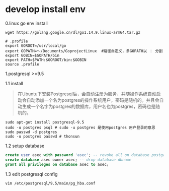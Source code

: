 # develop install env

0.linux go env install
```shell script
wget https://golang.google.cn/dl/go1.14.9.linux-arm64.tar.gz

# .profile
export GOROOT=/usr/local/go
export GOPATH=～/Documents/GoprojectLinux  #路径自定义，多GOPATH以 ： 分割
export GOBIN=$GOPATH/bin
export PATH=$PATH:$GOROOT/bin:$GOBIN
source .profile
```

1.postgresql >=9.5

1.1 install
> 在Ubuntu下安装Postgresql后，会自动注册为服务，并随操作系统自动启动会自动添加一个名为postgres的操作系统用户，密码是随机的。并且会自动生成一个名字为postgres的数据库，用户名也为postgres，密码也是随机的。
```shell script
sudo apt-get install postgresql-9.5
sudo -u postgres psql # sudo -u postgres 是使用postgres 用户登录的意思
sudo passwd -d postgres
sudo -u postgres passwd # thonsun 
```

1.2 setup database
```sql
create user asec with password 'asec'; -- revoke all on database postgres from test;drop role username
create database asec owner asec; -- drop database dbname
grant all privileges on database asec to asec;
```

1.3 edit postgresql config
```shell script
vim /etc/postgresql/9.5/main/pg_hba.conf
```